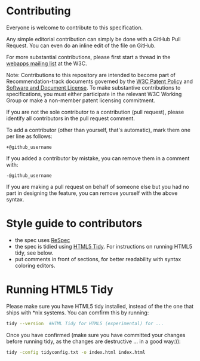 # Contributing

Everyone is welcome to contribute to this specification.

Any simple editorial contribution can simply be done with a GitHub Pull Request.
You can even do an inline edit of the file on GitHub.

For more substantial contributions, please first start a thread in the
[webapps mailing list](https://lists.w3.org/Archives/Public/public-webapps/) at the W3C.

Note: Contributions to this repository are intended to become part of Recommendation-track documents governed by the
[W3C Patent Policy](https://www.w3.org/Consortium/Patent-Policy-20040205/) and
[Software and Document License](https://www.w3.org/Consortium/Legal/copyright-software). To make substantive contributions to specifications, you must either participate
in the relevant W3C Working Group or make a non-member patent licensing commitment.

If you are not the sole contributor to a contribution (pull request), please identify all
contributors in the pull request comment.

To add a contributor (other than yourself, that's automatic), mark them one per line as follows:

```
+@github_username
```

If you added a contributor by mistake, you can remove them in a comment with:

```
-@github_username
```

If you are making a pull request on behalf of someone else but you had no part in designing the
feature, you can remove yourself with the above syntax.

# Style guide to contributors

- the spec uses [ReSpec](https://www.w3.org/respec/)
- the spec is tidied using [HTML5 Tidy](https://github.com/w3c/tidy-html5). For
  instructions on running HTML5 tidy, see below.
- put comments in front of sections, for better readability with
  syntax coloring editors.

# Running HTML5 Tidy

Please make sure you have HTML5 tidy installed, instead of
the the one that ships with \*nix systems. You can comfirm this by running:

```bash
tidy --version  #HTML Tidy for HTML5 (experimental) for ...
```

Once you have confirmed (make sure you have committed your changes before
running tidy, as the changes are destructive ... in a good way:)):

```bash
tidy -config tidyconfig.txt -o index.html index.html
```
